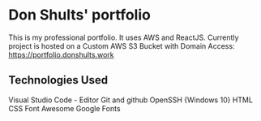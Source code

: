 # Don Shults' portfolio

This is my professional portfolio. It uses AWS and ReactJS.
Currently project is hosted on a Custom AWS S3 Bucket with Domain Access:
https://portfolio.donshults.work

## Technologies Used
Visual Studio Code - Editor
Git and github
OpenSSH {Windows 10}
HTML
CSS
Font Awesome
Google Fonts
